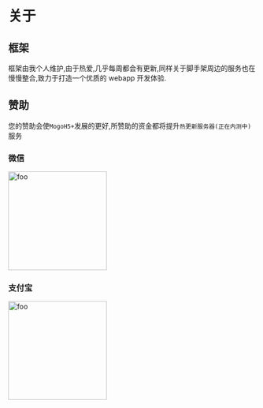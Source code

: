# 关于

## 框架

框架由我个人维护,由于热爱,几乎每周都会有更新,同样关于脚手架周边的服务也在慢慢整合,致力于打造一个优质的 webapp 开发体验.

## 赞助

您的赞助会使`MogoH5+`发展的更好,所赞助的资金都将提升`热更新服务器(正在内测中)`服务

### 微信

<img width="200" :src="$withBase('/wxpay.JPG')" alt="foo">

### 支付宝

<img  width="200"  :src="$withBase('/alipay.JPG')" alt="foo">
